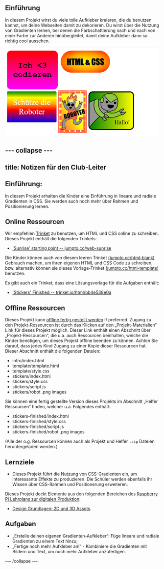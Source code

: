 ## Einführung

In diesem Projekt wirst du viele tolle Aufkleber kreieren, die du benutzen kannst, um deine Webseiten damit zu dekorieren. Du wirst über die Nutzung von Gradienten lernen, bei denen die Farbschattierung nach und nach von einer Farbe zur Anderen hinübergleitet, damit deine Aufkleber dann so richtig cool aussehen. 

![screenshot](images/stickers-finished.png)

--- collapse ---
---
title: Notizen für den Club-Leiter
---

## Einführung:
In diesem Projekt erhalten die Kinder eine Einführung in lineare und radiale Gradienten in CSS. Sie werden auch noch mehr über Rahmen und Positionierung lernen. 

## Online Ressourcen

Wir empfehlen [Trinket](https://trinket.io/) zu benutzen, um HTML und CSS online zu schreiben. Dieses Projekt enthält die folgenden Trinkets:

+ ['Sunrise' starting point  -- jumpto.cc/web-sunrise](http://jumpto.cc/web-sunrise)

Die Kinder können auch von diesem leeren Trinket [(jumpto.cc/html-blank)](http://jumpto.cc/html-blank) Gebrauch machen, um ihren eigenen HTML und CSS Code zu schreiben, bzw. alternativ können sie dieses Vorlage-Trinket [(jumpto.cc/html-template)](http://jumpto.cc/html-template) benutzen.

Es gibt auch ein Trinket, dass eine Lösungsvorlage für die Aufgaben enthält:

+ ['Stickers' Finished -- trinket.io/html/bb4e538e0a](https://trinket.io/html/bb4e538e0a)

## Offline Ressourcen
Dieses Projekt kann [offline fertig gestellt werden](https://www.codeclubprojects.org/en-GB/resources/webdev-working-offline/) if preferred. Zugang zu den Projekt-Ressourcen ist durch das Klicken auf den „Projekt-Materialien“ Link für dieses Projekt möglich. Dieser Link enthält einen Abschnitt über „Projekt-Ressourcen“, die u.a. auch Ressourcen beinhalten, welche die Kinder benötigen, um dieses Projekt offline beenden zu können. Achten Sie darauf, dass jedes Kind Zugang zu einer Kopie dieser Ressourcen hat. Dieser Abschnitt enthält die folgenden Dateien:

+ intro/index.html
+ template/template.html
+ template/style.css
+ stickers/index.html
+ stickers/style.css
+ stickers/script.js
+ stickers/robot .png images

Sie können eine fertig gestellte Version dieses Projekts im Abschnitt „Helfer Ressourcen“ finden, welcher u.a. Folgendes enthält:

+ stickers-finished/index.html
+ stickers-finished/style.css
+ stickers-finished/script.js
+ stickers-finished/robot .png images


(Alle der o.g. Ressourcen können auch als Projekt und Helfer `.zip` Dateien heruntergeladen werden.)

## Lernziele
+ Dieses Projekt führt die Nutzung von CSS-Gradienten ein, um interessante Effekte zu produzieren. Die Schüler werden ebenfalls ihr Wissen über CSS-Rahmen und Positionerung erweiteren. 

Dieses Projekt deckt Elemente aus den folgenden Bereichen des [Raspberry Pi Lehrplans zur digitalen Produktion](https://rpf.io/curriculum):

+ [Design Grundlagen: 2D und 3D Assets](https://www.raspberrypi.org/curriculum/design/creator).

## Aufgaben
+ „Erstelle deinen eigenen Gradienten-Aufkleber“: Füge lineare und radiale Gradienten zu einem Text hinzu;
+ „Fertige noch mehr Aufkleber an!“ - Kombiniere die Gradienten mit Bildern und Text, um noch mehr Aufkleber anzufertigen.


--- /collapse ---
